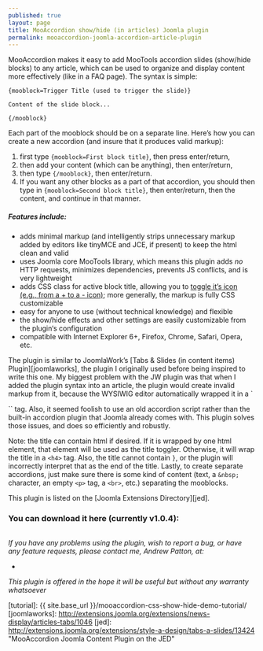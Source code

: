 ```yaml
---
published: true
layout: page
title: MooAccordion show/hide (in articles) Joomla plugin
permalink: mooaccordion-joomla-accordion-article-plugin
---
```


<p class="top">MooAccordion makes it easy to add MooTools accordion slides (show/hide blocks) to any article, which can be used to organize and display content more effectively (like in a FAQ page). The syntax is simple:</p>

```
{mooblock=Trigger Title (used to trigger the slide)}

Content of the slide block...

{/mooblock}
```

Each part of the mooblock should be on a separate line. Here’s how you can create a new accordion (and insure that it produces valid markup):

1. first type `{mooblock=First block title}`, then press enter/return,
2. then add your content (which can be anything), then enter/return,
3. then type `{/mooblock}`, then enter/return.
4. If you want any other blocks as a part of that accordion, you should then type in `{mooblock=Second block title}`, then enter/return, then the content, and continue in that manner.

##### Features include:

<ul class="standout features">
	<li>adds minimal markup (and intelligently strips unnecessary markup added by editors like tinyMCE and JCE, if present) to keep the html clean and valid</li>
	<li>uses Joomla core MooTools library, which means this plugin adds <i>no</i> HTTP requests, minimizes dependencies, prevents JS conflicts, and is very lightweight</li>
	<li>adds CSS class for active block title, allowing you to <span></span><a href="{{ site.base_url }}/mooaccordion-css-show-hide-demo-tutorial/">toggle it’s icon (e.g., from a + to a - icon)</a>; more generally, the markup is fully CSS customizable</li>
	<li>easy for anyone to use (without technical knowledge) and flexible</li>
	<li>the show/hide effects and other settings are easily customizable from the plugin‘s configuration</li>
	<li>compatible with Internet Explorer 6+, Firefox, Chrome, Safari, Opera, etc.</li>
</ul>

The plugin is similar to JoomlaWork’s [Tabs & Slides (in content items) Plugin][joomlaworks], the plugin I originally used before being inspired to write this one. My biggest problem with the JW plugin was that when I added the plugin syntax into an article, the plugin would create invalid markup from it, because the WYSIWIG editor automatically wrapped it in a `<p>`` tag. Also, it seemed foolish to use an old accordion script rather than the built-in accordion plugin that Joomla already comes with. This plugin solves those issues, and does so efficiently and robustly.

Note: the title can contain html if desired. If it is wrapped by one html element, that element will be used as the title toggler. Otherwise, it will wrap the title in a `<h4>` tag. Also, the title cannot contain `}`, or the plugin will incorrectly interpret that as the end of the title. Lastly, to create separate accordions, just make sure there is some kind of content (text, a `&nbsp;` character, an empty `<p>` tag, a `<br>`, etc.) separating the mooblocks.

This plugin is listed on the [Joomla Extensions Directory][jed].

### You can download it here (currently v1.0.4):

<p class="center"><a href="{{ site.base_url }}/extensions/plg_mooaccordion_v1_0_4_UNZIPFIRST.zip" class="download download--target"><img src="{{ site.base_url }}/media/mooaccordion.png" alt="" title="MooAccordion Content Plugin" style="max-width: 250px"></a></p>

<address class="vcard">
	<p class="top">If you have any problems using the plugin, wish to report a bug, or have any feature requests, please contact me, <span class="fn">Andrew Patton</span>, at:</p>
	<ul class="contact"><li><a class="email"></a></li></ul>
	<p class="legal bottom">This plugin is offered in the hope it will be useful but without any warranty whatsoever</p>
</address>


[tutorial]: {{ site.base_url }}/mooaccordion-css-show-hide-demo-tutorial/
[joomlaworks]: http://extensions.joomla.org/extensions/news-display/articles-tabs/1046
[jed]: http://extensions.joomla.org/extensions/style-a-design/tabs-a-slides/13424 "MooAccordion Joomla Content Plugin on the JED"
